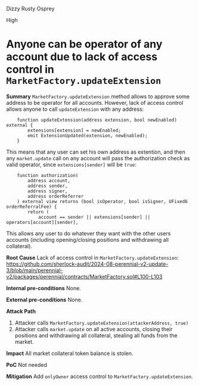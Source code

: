 Dizzy Rusty Osprey

High

# Anyone can be operator of any account due to lack of access control in `MarketFactory.updateExtension`

**Summary**
`MarketFactory.updateExtension` method allows to approve some address to be operator for all accounts. However, lack of access control allows anyone to call `updateExtension` with any address:
```solidity
    function updateExtension(address extension, bool newEnabled) external {
        extensions[extension] = newEnabled;
        emit ExtensionUpdated(extension, newEnabled);
    }
```

This means that any user can set his own address as extention, and then any `market.update` call on any account will pass the authorization check as valid operator, since `extensions[sender]` will be `true`:
```solidity
    function authorization(
        address account,
        address sender,
        address signer,
        address orderReferrer
    ) external view returns (bool isOperator, bool isSigner, UFixed6 orderReferralFee) {
        return (
            account == sender || extensions[sender] || operators[account][sender],
```

This allows any user to do whatever they want with the other users accounts (including opening/closing positions and withdrawing all collateral).


**Root Cause**
Lack of access control in `MarketFactory.updateExtension`:
https://github.com/sherlock-audit/2024-08-perennial-v2-update-3/blob/main/perennial-v2/packages/perennial/contracts/MarketFactory.sol#L100-L103

**Internal pre-conditions**
None.

**External pre-conditions**
None.

**Attack Path**
1. Attacker calls `MarketFactory.updateExtension(attackerAddress, true)`
2. Attacker calls `market.update` on all active accounts, closing their positions and withdrawing all collateral, stealing all funds from the market.

**Impact**
All market collateral token balance is stolen.

**PoC**
Not needed

**Mitigation**
Add `onlyOwner` access control to `MarketFactory.updateExtension`.